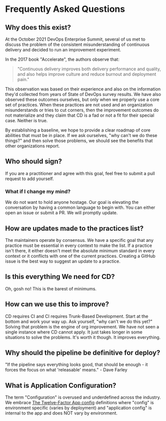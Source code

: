 # Frequently Asked Questions

## Why does this exist?

At the October 2021 DevOps Enterprise Summit, several of us met to discuss the problem of the consistent
misunderstanding of continuous delivery and decided to run an improvement experiment. 

In the 2017 book "Accelerate", the authors observe that:

> "Continuous delivery improves both delivery performance and quality, and also helps improve culture and reduce burnout and deployment pain."

This observation was based on their experience and also on the information they'd collected from years of State of DevOps survey results. We have also observed these outcomes ourselves, but only when we properly use a core set of practices. When these practices are not used and an organization misunderstands or tries to cut corners, then the improvement outcomes do not materialize and they claim that CD is a fad or not a fit for their special case. Neither is true.

By establishing a baseline, we hope to provide a clear roadmap of core abilities that must be in place. If we ask ourselves, "why can't we do these things?" and then solve those problems, we should see the benefits that other organizations report.

## Who should sign?

If you are a practitioner and agree with this goal, feel free to submit a pull request to add yourself.

### What if I change my mind?

We do not want to hold anyone hostage. Our goal is elevating the conversation by having a common language to begin with. You can either open an issue or submit a PR. We will promptly update.

## How are updates made to the practices list?

The maintainers operate by consensus. We have a specific goal that any practice must be essential in every context to
make the list. If a practice isn't there, it either doesn't meet the absolute minimum standard in every context or it
conflicts with one of the current practices. Creating a GitHub issue is the best way to suggest an update to a practice.

## Is this everything We need for CD?

Oh, gosh no! This is the barest of minimums.

## How can we use this to improve?

CD requires CI and CI requires Trunk-Based Development. Start at the bottom and work your way up. Ask yourself, "why
can't we do this yet?" Solving that problem is the engine of org improvement. We have not seen a single instance where
CD cannot apply. It just takes longer in some situations to solve the problems. It's worth it though. It improves everything.

## Why should the pipeline be definitive for deploy?

"If the pipeline says everything looks good, that should be enough - it forces the focus on what 'releasable' means." -
Dave Farley

## What is Application Configuration?

The term "Configuration" is overused and underdefined across the industry.  We embrace [The Twelve-Factor App config](https://12factor.net/config) definitions where "config" is environment specific (varies by deployment) and "application config" is internal to the app and does NOT vary by environment.